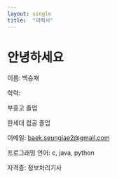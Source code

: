 ```yaml
---
layout: single
title:  "이력서"
---
```


# 안녕하세요

이름: 백승재

학력: 

부흥고 졸업

한세대 컴공 졸업

이메일: baek.seungjae2@gmail.com

프로그래밍 언어: c, java, python

자격증: 정보처리기사
